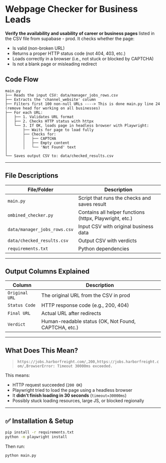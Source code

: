# Webpage Checker for Business Leads

**Verify the availability and usability of career or business pages** listed in the CSV file from supabase - prod. It checks whether the page:
- Is valid (non-broken URL)
- Returns a proper HTTP status code (not 404, 403, etc.)
- Loads correctly in a browser (i.e., not stuck or blocked by CAPTCHA)
- Is not a blank page or misleading redirect

##  Code Flow

```
main.py
├── Reads the input CSV: data/manager_jobs_rows.csv
├── Extracts the 'channel_website' column
├── Filters first 100 non-null URLs ----> This is done main.py line 24  (remove head for working on all businesses)
├── For each URL:
│   ├── 1. Validates URL format
│   ├── 2. Checks HTTP status with httpx
│   └── 3. If OK, loads page in headless browser with Playwright:
│       ├── Waits for page to load fully
│       ├── Checks for:
│       │   ├── CAPTCHA
│       │   ├── Empty content
│       │   └── 'Not Found' text
│
└── Saves output CSV to: data/checked_results.csv
```

---

## File Descriptions

| File/Folder                | Description |
|----------------------------|-------------|
| `main.py`                  | Script that runs the checks and saves result |
| `ombined_checker.py` | Contains all helper functions (httpx, Playwright, etc.) |
| `data/manager_jobs_rows.csv`  | Input CSV with original business data |
| `data/checked_results.csv`    | Output CSV with verdicts |
| `requirements.txt`        | Python dependencies |

---

## Output Columns Explained

| Column         | Description |
|----------------|-------------|
| `Original URL` | The original URL from the CSV in prod |
| `Status Code`  | HTTP response code (e.g., 200, 404) |
| `Final URL`    | Actual URL after redirects |
| `Verdict`      | Human-readable status (OK, Not Found, CAPTCHA, etc.) |

---

## What Does This Mean?

> `https://jobs.harborfreight.com/,200,https://jobs.harborfreight.com/,BrowserError: Timeout 30000ms exceeded.`

This means:
- HTTP request succeeded (`200 OK`)
- Playwright tried to load the page using a headless browser
- It **didn't finish loading in 30 seconds** (`timeout=30000ms`)
- Possibly stuck loading resources, large JS, or blocked regionally

---

## ✅ Installation & Setup

```bash
pip install -r requirements.txt
python -m playwright install
```

Then run:

```bash
python main.py
```
